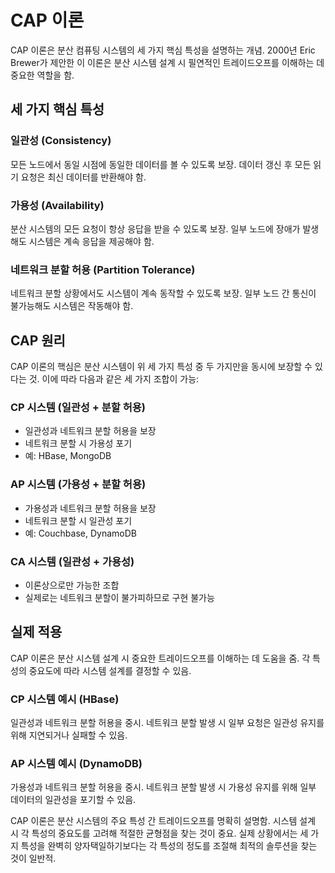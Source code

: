 # CAP 이론

CAP 이론은 분산 컴퓨팅 시스템의 세 가지 핵심 특성을 설명하는 개념. 2000년 Eric Brewer가 제안한 이 이론은 분산 시스템 설계 시 필연적인 트레이드오프를 이해하는 데 중요한 역할을 함.

## 세 가지 핵심 특성

### 일관성 (Consistency)

모든 노드에서 동일 시점에 동일한 데이터를 볼 수 있도록 보장. 데이터 갱신 후 모든 읽기 요청은 최신 데이터를 반환해야 함.

### 가용성 (Availability)

분산 시스템의 모든 요청이 항상 응답을 받을 수 있도록 보장. 일부 노드에 장애가 발생해도 시스템은 계속 응답을 제공해야 함.

### 네트워크 분할 허용 (Partition Tolerance)

네트워크 분할 상황에서도 시스템이 계속 동작할 수 있도록 보장. 일부 노드 간 통신이 불가능해도 시스템은 작동해야 함.

## CAP 원리

CAP 이론의 핵심은 분산 시스템이 위 세 가지 특성 중 두 가지만을 동시에 보장할 수 있다는 것. 이에 따라 다음과 같은 세 가지 조합이 가능:

### CP 시스템 (일관성 + 분할 허용)

* 일관성과 네트워크 분할 허용을 보장
* 네트워크 분할 시 가용성 포기
* 예: HBase, MongoDB

### AP 시스템 (가용성 + 분할 허용)

* 가용성과 네트워크 분할 허용을 보장
* 네트워크 분할 시 일관성 포기
* 예: Couchbase, DynamoDB

### CA 시스템 (일관성 + 가용성)

* 이론상으로만 가능한 조합
* 실제로는 네트워크 분할이 불가피하므로 구현 불가능

## 실제 적용

CAP 이론은 분산 시스템 설계 시 중요한 트레이드오프를 이해하는 데 도움을 줌. 각 특성의 중요도에 따라 시스템 설계를 결정할 수 있음.

### CP 시스템 예시 (HBase)

일관성과 네트워크 분할 허용을 중시. 네트워크 분할 발생 시 일부 요청은 일관성 유지를 위해 지연되거나 실패할 수 있음.

### AP 시스템 예시 (DynamoDB)

가용성과 네트워크 분할 허용을 중시. 네트워크 분할 발생 시 가용성 유지를 위해 일부 데이터의 일관성을 포기할 수 있음.

CAP 이론은 분산 시스템의 주요 특성 간 트레이드오프를 명확히 설명함. 시스템 설계 시 각 특성의 중요도를 고려해 적절한 균형점을 찾는 것이 중요. 실제 상황에서는 세 가지 특성을 완벽히 양자택일하기보다는 각 특성의 정도를 조절해 최적의 솔루션을 찾는 것이 일반적.
